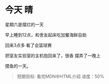 # 今天 晴
星期六是摆烂的一天 

早上睡到12点，和舍友起床吃加餐海鲜自助

回来3点多 看了会篮球赛

把室友实验室的主机抱回来了，很香 摆弄了一晚上 

摸鱼的一天。

>短期目标: 看完MDN中HTML介绍 进度：50%

